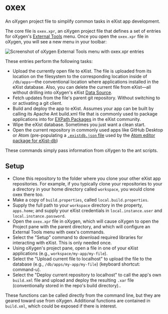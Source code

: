 # oxex

An oXygen project file to simplify common tasks in eXist app development. 

The core file is `oxex.xpr`, an oXygen project file that defines a set of entries for oXygen's [External Tools](https://www.oxygenxml.com/doc/versions/20.0/ug-editor/topics/integrating-external-tools.html) menu. Once you open the `oxex.xpr` file in oXygen, you will see a new menu in your toolbar:

![Screenshot of oXygen External Tools menu with oxex.xpr entries](https://user-images.githubusercontent.com/59118/39088768-11a1c806-4586-11e8-82aa-ce3e41983a80.png)

These entries perform the following tasks:

- Upload the currently open file to eXist. The file is uploaded from its location on the filesystem to the corresponding location inside of `/db/apps`—the conventional location where applications installed in the eXist database. Also, you can delete the current file from eXist—all without drilling into oXygen's eXist [Data Source](https://www.oxygenxml.com/xml_editor/eXist_support.html).
- Fetch updates from the file's parent git repository. Without switching to or activating a git client.
- Build and deploy the app to eXist. Assumes your app can be built by calling its Apache Ant build.xml file that is commonly used to package applications into for [EXPath Packages](http://expath.org/spec/pkg) in the eXist community.
- Wipe the eXist database. Sometimes you just want a clean start.
- Open the current repository in commonly used apps like GitHub Desktop or Atom (pre-populating a [`.existdb.json` file](https://github.com/eXist-db/atom-existdb#automatic-sync) used by the [Atom editor package for eXist-db](https://atom.io/packages/existdb))

These commands simply pass information from oXygen to the ant scripts. 

## Setup

- Clone this repository to the folder where you clone your other eXist app repositories. For example, if you typically clone your repositories to your a directory in your home directory called `workspace`, you would clone oxex there too. 
- Make a copy of `build.properties`, called `local.build.properties`.
- Supply the full path to your `workspace` directory in the property, `apps.home`; and supply your eXist credentials in `local.instance.user` and `local.instance.password`.
- Open the `oxex.xpr` file in oXygen, which will cause oXygen to open the Project pane with the parent directory, and which will configure an External Tools menu with oxex's commands.
- Select the "Setup" command to download required libraries for interacting with eXist. This is only needed once.
- Using oXygen's project pane, open a file in one of your eXist applications (e.g., `workspace/my-app/my-file`).
- Select the "Upload current file to localhost" to upload the file to the database (e.g., `/db/apps/my-app/my-file`) (keyboard shortcut: command-u).
- Select the "Deploy current repository to localhost" to call the app's own `build.xml` file and upload and deploy the resulting `.xar` file (conventionally stored in the repo's build directory)..

These functions can be called directly from the command line, but they are geared toward use from oXygen. Additional functions are contained in `build.xml`, which could be exposed if there is interest.
